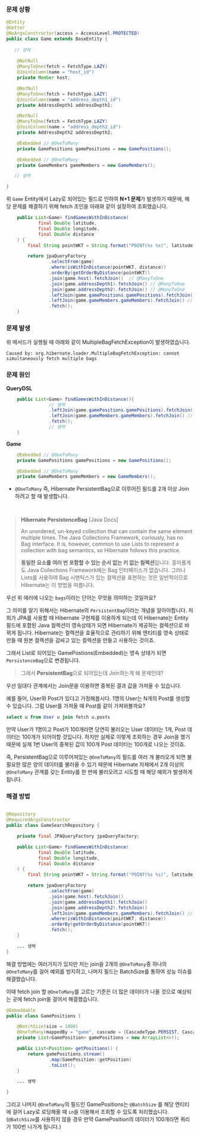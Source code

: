 ### 문제 상황
```java
@Entity
@Getter
@NoArgsConstructor(access = AccessLevel.PROTECTED)
public class Game extends BaseEntity {
    
   // 생략
   
    @NotNull
    @ManyToOne(fetch = FetchType.LAZY)
    @JoinColumn(name = "host_id")
    private Member host;

    @NotNull
    @ManyToOne(fetch = FetchType.LAZY)
    @JoinColumn(name = "address_depth1_id")
    private AddressDepth1 addressDepth1;

    @NotNull
    @ManyToOne(fetch = FetchType.LAZY)
    @JoinColumn(name = "address_depth2_id")
    private AddressDepth2 addressDepth2;

    @Embedded // @OneToMany
    private GamePositions gamePositions = new GamePositions();

    @Embedded // @OneToMany
    private GameMembers gameMembers = new GameMembers();

   // 생략

}
```

위 `Game` Entity에서 Lazy로 되어있는 필드로 인하여 **N+1 문제**가 발생하기 때문에, 해당 문제를 해결하기 위해 fetch 조인을 아래와 같이 설정하여 조회했습니다.

```java
    public List<Game> findGamesWithInDistance(
            final Double latitude,
            final Double longitude,
            final Double distance
    ) {
        final String pointWKT = String.format("POINT(%s %s)", latitude, longitude);

        return jpaQueryFactory
                .selectFrom(game)
                .where(isWithInDistance(pointWKT, distance))
                .orderBy(getOrderByDistance(pointWKT))
                .join(game.host).fetchJoin()  // @ManyToOne
                .join(game.addressDepth1).fetchJoin() // @ManyToOne
                .join(game.addressDepth2).fetchJoin() // @ManyToOne
                .leftJoin(game.gamePositions.gamePositions).fetchJoin() // @OneToMany
                .leftJoin(game.gameMembers.gameMembers).fetchJoin() // @OneToMany
                .fetch();
    }
```

### 문제 발생
위 메서드가 실행될 때 아래와 같이 MultipleBagFetchException이 발생하였습니다.

```
Caused by: org.hibernate.loader.MultipleBagFetchException: cannot simultaneously fetch multiple bags
```

### 문제 원인
**QueryDSL**
```java
    public List<Game> findGamesWithInDistance(){
                // 생략
                .leftJoin(game.gamePositions.gamePositions).fetchJoin() // @OneToMany
                .leftJoin(game.gameMembers.gameMembers).fetchJoin() // @OneToMany
                .fetch();
                // 생략
    }
```

**Game**
```java
    @Embedded // @OneToMany
    private GamePositions gamePositions = new GamePositions();

    @Embedded // @OneToMany
    private GameMembers gameMembers = new GameMembers();
```
- `@OneToMany` 즉, Hibernate PersistentBag으로 이루어진 필드를 2개 이상 Join 하려고 할 때 발생합니다.

<br>


> **Hibernate PersistenceBag**  [Java Docs]
> 
> An unordered, un-keyed collection that can contain the same element multiple times. The Java Collections Framework, curiously, has no Bag interface. It is, however, common to use Lists to represent a collection with bag semantics, so Hibernate follows this practice.
>
> **동일한 요소를 여러 번 포함할 수 있는 순서 없는 키 없는 컬렉션**입니다. 흥미롭게도 Java Collections Framework에는 Bag 인터페이스가 없습니다. 그러나 Lists를 사용하여 Bag 시맨틱스가 있는 컬렉션을 표현하는 것은 일반적이므로 Hibernate는 이 방법을 따릅니다.

우선 위 에러에 나오는 `bags`이라는 단어는 무엇을 의미하는 것일까요?

그 의미를 알기 위해서는 Hibernate의 `PersistentBag`이라는 개념을 알아야합니다. 
저희가 JPA를 사용할 때 Hibernate 구현체를 이용하게 되는데 이 Hibernate는 Entity 필드에 포함된 Java 컬렉션이 영속상태가 되면 Hibernate가 제공하는 컬렉션으로 바뀌게 됩니다. Hibernate는 컬렉션을 효율적으로 관리하기 위해 엔티티를 영속 상태로 만들 때 원본 컬렉션을 감싸고 있는 컬렉션을 만들고 사용하는 것이죠.

그래서 List로 되어있는 GamePostions(Embedded)는 영속 상태가 되면 `PersistenceBag`으로 변경됩니다.   

> 그래서 **PersistentBag**으로 되어있는데 Join하는게 왜 문제인데?
>

우선 일대다 관계에서는 Join문을 이용하면 중복된 결과 값을 가져올 수 있습니다.

예를 들어, User와 Post가 있다고 가정해봅시다. 1명의 User는 N개의 Post를 생성할 수 있습니다.
그럼 User를 가져올 때 Post를 같이 가져와볼까요?
```SQL
select u from User u join fetch u.posts
```
만약 User가 1명이고 Post가 100개라면 당연히 불러오는 User 데이터는 1개, Post 데이터는 100개가 되어야할 것입니다. 하지만 실제로 이렇게 조회하는 경우 Join을 했기 때문에 실제 1번 User의 중복된 값이 100개 Post 데이터는 100개로 나오는 것이죠.

즉, PersistentBag으로 이루어져있는 `@OneToMany`의 필드를 여러 개 불러오게 되면 불필요한 많은 양의 데이터를 불러올 수 있기 때문에 Hibernate 자체에서 2개 이상의 `@OneToMany` 관계를 갖는 Entity를 한 번에 불러오려고 시도할 때 해당 예외가 발생하게 됩니다.


### 해결 방법
```java

@Repository
@RequiredArgsConstructor
public class GameSearchRepository {

    private final JPAQueryFactory jpaQueryFactory;

    public List<Game> findGamesWithInDistance(
            final Double latitude,
            final Double longitude,
            final Double distance
    ) {
        final String pointWKT = String.format("POINT(%s %s)", latitude, longitude);

        return jpaQueryFactory
                .selectFrom(game)
                .join(game.host).fetchJoin()
                .join(game.addressDepth1).fetchJoin()
                .join(game.addressDepth2).fetchJoin()
                .leftJoin(game.gameMembers.gameMembers).fetchJoin() // 1개만 조인
                .where(isWithInDistance(pointWKT, distance))
                .orderBy(getOrderByDistance(pointWKT))
                .fetch();
    }

    ... 생략
}
```
해결 방법에는 여러가지가 있지만 저는 join을 2개의 `@OneToMany`중 하나의 `@OneToMany`를 걸어 예외를 방지하고, 나머지 필드는 BatchSize를 통하여 성능 이슈를 해결했습니다.

이때 fetch join 할 `@OneToMany`를 고르는 기준은 더 많은 데이터가 나올 것으로 예상되는 곳에 fetch join을 걸어서 해결했습니다.

```java
@Embeddable
public class GamePositions {

    @BatchSize(size = 1000)
    @OneToMany(mappedBy = "game", cascade = {CascadeType.PERSIST, CascadeType.REMOVE}, orphanRemoval = true)
    private List<GamePosition> gamePositions = new ArrayList<>();

    public List<Position> getPositions() {
        return gamePositions.stream()
                .map(GamePosition::getPosition)
                .toList();
    }

    ... 생략

}
```

그리고 나머지 `@OneToMany`의 필드인 GamePositions는 `@BatchSize` 를 해당 엔티티에 걸어 Lazy로 로딩해올 때 `in`을 이용해서 조회할 수 있도록 처리했습니다.(`@BatchSize`를 사용하지 않을 경우 만약 GamePosition의 데이터가 100개라면 쿼리가 100번 나가게 됩니다.)
